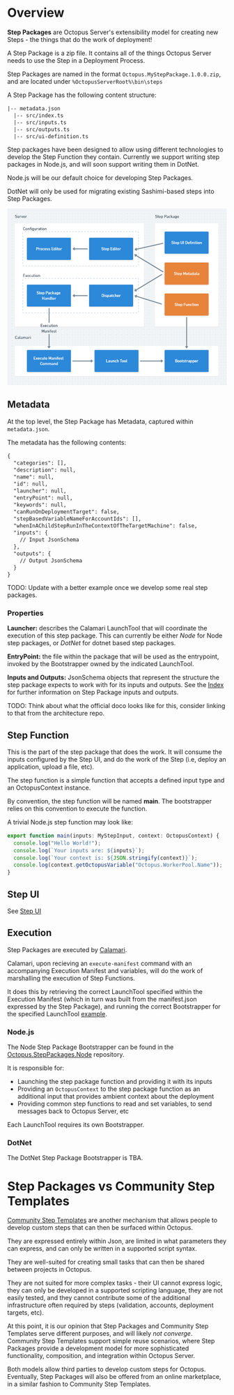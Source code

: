 # Overview

**Step Packages** are Octopus Server's extensibility model for creating new Steps - the things that do the work of deployment!

A Step Package is a zip file. It contains all of the things Octopus Server needs to use the Step in a Deployment Process.

Step Packages are named in the format `Octopus.MyStepPackage.1.0.0.zip`, and are located under `%OctopusServerRoot%\bin\steps`

A Step Package has the following content structure:

```
|-- metadata.json
  |-- src/index.ts
  |-- src/inputs.ts
  |-- src/outputs.ts
  |-- src/ui-definition.ts
```

Step packages have been designed to allow using different technologies to develop the Step Function they contain. Currently we support writing step packages in Node.js, and will soon support writing them in DotNet.

Node.js will be our default choice for developing Step Packages.

DotNet will only be used for migrating existing Sashimi-based steps into Step Packages.

![Step Packages](https://github.com/OctopusDeploy/Architecture/blob/master/Steps/assets/building_blocks.png)

## Metadata

At the top level, the Step Package has Metadata, captured within `metadata.json`.

The metadata has the following contents:

```jsonc
{
  "categories": [],
  "description": null,
  "name": null,
  "id": null,
  "launcher": null,
  "entryPoint": null,
  "keywords": null,
  "canRunOnDeploymentTarget": false,
  "stepBasedVariableNameForAccountIds": [],
  "whenInAChildStepRunInTheContextOfTheTargetMachine": false,
  "inputs": {
    // Input JsonSchema
  },
  "outputs": {
    // Output JsonSchema
  }
}
```

TODO: Update with a better example once we develop some real step packages.

### Properties

**Launcher:** describes the Calamari LaunchTool that will coordinate the execution of this step package. This can currently be either _Node_ for Node step packages, or _DotNet_ for dotnet based step packages.

**EntryPoint:** the file within the package that will be used as the entrypoint, invoked by the Bootstrapper owned by the indicated LaunchTool.

**Inputs and Outputs:** JsonSchema objects that represent the structure the step package expects to work with for its inputs and outputs. See the [Index](https://github.com/OctopusDeploy/Architecture/blob/master/Steps/Index.md) for further information on Step Package inputs and outputs.

TODO: Think about what the official doco looks like for this, consider linking to that from the architecture repo.

## Step Function

This is the part of the step package that does the work. It will consume the inputs configured by the Step UI, and do the work of the Step (i.e, deploy an application, upload a file, etc).

The step function is a simple function that accepts a defined input type and an OctopusContext instance.

By convention, the step function will be named **main**. The bootstrapper relies on this convention to execute the function.

A trivial Node.js step function may look like:

```ts
export function main(inputs: MyStepInput, context: OctopusContext) {
  console.log("Hello World!");
  console.log(`Your inputs are: ${inputs}`);
  console.log(`Your context is: ${JSON.stringify(context)}`);
  console.log(context.getOctopusVariable("Octopus.WorkerPool.Name"));
}
```

## Step UI

See [Step UI](https://github.com/OctopusDeploy/Architecture/blob/master/Steps/StepUI.md)

## Execution

Step Packages are executed by [Calamari](https://github.com/octopusdeploy/Calamari).

Calamari, upon recieving an `execute-manifest` command with an accompanying Execution Manifest and variables, will do the work of marshalling the execution of Step Functions.

It does this by retrieving the correct LaunchTool specified within the Execution Manifest (which in turn was built from the manifest.json expressed by the Step Package), and running the correct Bootstrapper for the specified LaunchTool [example](https://github.com/OctopusDeploy/Calamari/blob/master/source/Calamari/Commands/ExecuteManifestCommand.cs).

### Node.js

The Node Step Package Bootstrapper can be found in the [Octopus.StepPackages.Node](https://github.com/OctopusDeploy/Octopus.StepPackages.Node/) repository.

It is responsible for:

- Launching the step package function and providing it with its inputs
- Providing an `OctopusContext` to the step package function as an additional input that provides ambient context about the deployment
- Providing common step functions to read and set variables, to send messages back to Octopus Server, etc

Each LaunchTool requires its own Bootstrapper.

### DotNet

The DotNet Step Package Bootstrapper is TBA.

# Step Packages vs Community Step Templates

[Community Step Templates](https://github.com/OctopusDeploy/Library) are another mechanism that allows people to develop custom steps that can then be surfaced within Octopus.

They are expressed entirely within Json, are limited in what parameters they can express, and can only be written in a supported script syntax.

They are well-suited for creating small tasks that can then be shared between projects in Octopus.

They are not suited for more complex tasks - their UI cannot express logic, they can only be developed in a supported scripting language, they are not easily tested, and they cannot contribute some of the additional infrastructure often required by steps (validation, accounts, deployment targets, etc).

At this point, it is our opinion that Step Packages and Community Step Templates serve different purposes, and will likely _not converge_. Community Step Templates support simple reuse scenarios, where Step Packages provide a development model for more sophisticated functionality, composition, and integration within Octopus Server.

Both models allow third parties to develop custom steps for Octopus. Eventually, Step Packages will also be offered from an online marketplace, in a similar fashion to Community Step Templates.
